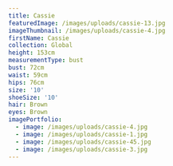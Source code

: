 ```yaml
---
title: Cassie
featuredImage: /images/uploads/cassie-13.jpg
imageThumbnail: /images/uploads/cassie-4.jpg
firstName: Cassie
collection: Global
height: 153cm
measurementType: bust
bust: 72cm
waist: 59cm
hips: 76cm
size: '10'
shoeSize: '10'
hair: Brown
eyes: Brown
imagePortfolio:
  - image: /images/uploads/cassie-4.jpg
  - image: /images/uploads/cassie-1.jpg
  - image: /images/uploads/cassie-45.jpg
  - image: /images/uploads/cassie-3.jpg
---
```


